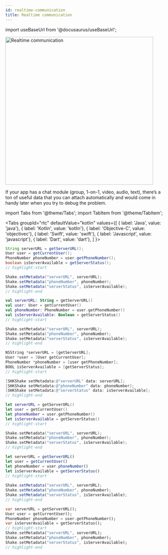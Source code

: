 ```yaml
---
id: realtime-communication
title: Realtime communication
---
```

import useBaseUrl from '@docusaurus/useBaseUrl';

<div class='text--center'>
<img
  alt='Realtime communication'
  src={useBaseUrl('img/docs-realtime-communication@2x.png')}
  width='460'
/>
</div>

If your app has a chat module (group, 1-on-1, video, audio, text), there’s a ton of useful data that you can attach automatically and would come in handy later when you try to debug the problem.

import Tabs from '@theme/Tabs';
import TabItem from '@theme/TabItem';

<Tabs
  groupId="rtc"
  defaultValue="kotlin"
  values={[
    { label: 'Java', value: 'java'},
    { label: 'Kotlin', value: 'kotlin'},
    { label: 'Objective-C', value: 'objectivec'},
    { label: 'Swift', value: 'swift'},
    { label: 'Javascript', value: 'javascript'},
    { label: 'Dart', value: 'dart'},
  ]
}>

<TabItem value="java">

```java title="App.java"
String serverURL = getServerURL();
User user = getCurrentUser();
PhoneNumber phoneNumber = user.getPhoneNumber();
boolean isServerAvailable = getServerStatus();
// highlight-start

Shake.setMetadata("serverURL", serverURL);
Shake.setMetadata("phoneNumber", phoneNumber);
Shake.setMetadata("serverStatus", isServerAvailable);
// highlight-end
```

</TabItem>

<TabItem value="kotlin">

```kotlin title="App.kt"
val serverURL: String = getServerURL()
val user: User = getCurrentUser()
val phoneNumber: PhoneNumber = user.getPhoneNumber()
val isServerAvailable: Boolean = getServerStatus()
// highlight-start

Shake.setMetadata("serverURL", serverURL);
Shake.setMetadata("phoneNumber", phoneNumber);
Shake.setMetadata("serverStatus", isServerAvailable);
// highlight-end
```

</TabItem>

<TabItem value="objectivec">

```objectivec title="App.m"
NSString *serverURL = [getServerURL];
User *user = [User getCurrentUser];
PhoneNumber *phoneNumber = [user getPhoneNumber];
BOOL isServerAvailable = [getServerStatus];
// highlight-start

[SHKShake setMetadata:@"serverURL" data: serverURL];
[SHKShake setMetadata:@"phoneNumber" data: phoneNumber];
[SHKShake setMetadata:@"serverStatus" data: isServerAvailable];
// highlight-end
```

</TabItem>

<TabItem value="swift">

```swift title="App.swift"
let serverURL = getServerURL()
let user = getCurrentUser()
let phoneNumber = user.getPhoneNumber()
let isServerAvailable = getServerStatus()
// highlight-start

Shake.setMetadata("serverURL", serverURL);
Shake.setMetadata("phoneNumber", phoneNumber);
Shake.setMetadata("serverStatus", isServerAvailable);
// highlight-end
```

</TabItem>

<TabItem value="javascript">

```javascript title="App.js"
let serverURL = getServerURL()
let user = getCurrentUser()
let phoneNumber = user.phoneNumber()
let isServerAvailable = getServerStatus()
// highlight-start
    
Shake.setMetadata("serverURL", serverURL);
Shake.setMetadata("phoneNumber", phoneNumber);
Shake.setMetadata("serverStatus", isServerAvailable);
// highlight-end
```

</TabItem>

<TabItem value="dart">

```dart title="App.dart"
var serverURL = getServerURL();
User user = getCurrentUser();
PhoneNumber phoneNumber = user.getPhoneNumber();
var isServerAvailable = getServerStatus();
// highlight-start
Shake.setMetadata("serverURL", serverURL);
Shake.setMetadata("phoneNumber", phoneNumber);
Shake.setMetadata("serverStatus", isServerAvailable);
// highlight-end
```

</TabItem>

</Tabs>